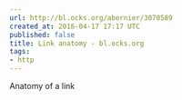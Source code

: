 ```yaml
---
url: http://bl.ocks.org/abernier/3070589
created_at: 2016-04-17 17:17 UTC
published: false
title: Link anatomy - bl.ocks.org
tags:
- http
---
```


Anatomy of a link
